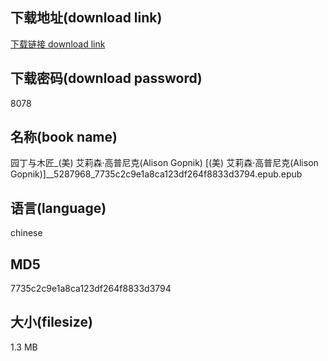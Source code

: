 ## 下载地址(download link)
[下载链接 download link](https://voluble-croquembouche-d321dc.netlify.app/?s=%E5%9B%AD%E4%B8%81%E4%B8%8E%E6%9C%A8%E5%8C%A0_%28%E7%BE%8E%29+%E8%89%BE%E8%8E%89%E6%A3%AE%C2%B7%E9%AB%98%E6%99%AE%E5%B0%BC%E5%85%8B%28Alison+Gopnik%29+%5B%28%E7%BE%8E%29+%E8%89%BE%E8%8E%89%E6%A3%AE%C2%B7%E9%AB%98%E6%99%AE%E5%B0%BC%E5%85%8B%28Alison+Gopnik%29%5D__5287968_7735c2c9e1a8ca123df264f8833d3794.epub)

## 下载密码(download password)
8078

## 名称(book name)
园丁与木匠_(美) 艾莉森·高普尼克(Alison Gopnik) [(美) 艾莉森·高普尼克(Alison Gopnik)]__5287968_7735c2c9e1a8ca123df264f8833d3794.epub.epub

## 语言(language)
chinese

## MD5
7735c2c9e1a8ca123df264f8833d3794

## 大小(filesize)
1.3 MB
